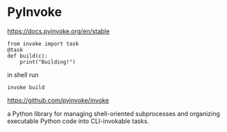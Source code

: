 # PyInvoke

https://docs.pyinvoke.org/en/stable
```
from invoke import task
@task
def build(c):
    print("Building!")
```
in shell run 
```
invoke build
```

https://github.com/pyinvoke/invoke

a Python library for managing shell-oriented subprocesses and organizing executable Python code into CLI-invokable tasks. 
